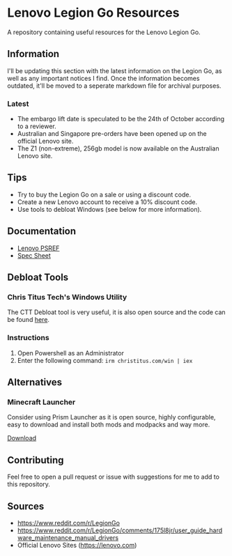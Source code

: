 # Lenovo Legion Go Resources
A repository containing useful resources for the Lenovo Legion Go.

## Information
I'll be updating this section with the latest information on the Legion Go, as well as any important notices I find. Once the information becomes outdated, it'll be moved to a seperate markdown file for archival purposes.

### Latest
- The embargo lift date is speculated to be the 24th of October according to a reviewer.
- Australian and Singapore pre-orders have been opened up on the official Lenovo site.
- The Z1 (non-extreme), 256gb model is now available on the Australian Lenovo site.

## Tips
- Try to buy the Legion Go on a sale or using a discount code.
- Create a new Lenovo account to receive a 10% discount code.
- Use tools to debloat Windows (see below for more information).

## Documentation
- [Lenovo PSREF](https://psref.lenovo.com/product/legion_go_8apu1)
- [Spec Sheet](https://psref.lenovo.com/syspool/Sys/PDF/Legion/Legion_Go_8APU1/Legion_Go_8APU1_Spec.pdf)

## Debloat Tools
### Chris Titus Tech's Windows Utility
The CTT Debloat tool is very useful, it is also open source and the code can be found [here](https://github.com/ChrisTitusTech/winutil).

### Instructions
1. Open Powershell as an Administrator
2. Enter the following command: `irm christitus.com/win | iex`

## Alternatives
### Minecraft Launcher
Consider using Prism Launcher as it is open source, highly configurable, easy to download and install both mods and modpacks and way more.

[Download](https://github.com/PrismLauncher/PrismLauncher)

## Contributing
Feel free to open a pull request or issue with suggestions for me to add to this repository.

## Sources
- https://www.reddit.com/r/LegionGo
- https://www.reddit.com/r/LegionGo/comments/175l8jr/user_guide_hardware_maintenance_manual_drivers
- Official Lenovo Sites (https://lenovo.com)
